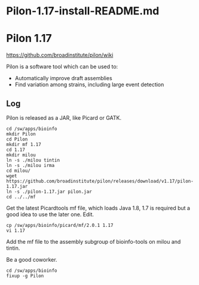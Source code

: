 # Pilon-1.17-install-README.md

Pilon 1.17
==========

<https://github.com/broadinstitute/pilon/wiki>

Pilon is a software tool which can be used to:
* Automatically improve draft assemblies
* Find variation among strains, including large event detection

Log
---

Pilon is released as a JAR, like Picard or GATK.

    cd /sw/apps/bioinfo
    mkdir Pilon
    cd Pilon
    mkdir mf 1.17
    cd 1.17
    mkdir milou
    ln -s ./milou tintin
    ln -s ./milou irma
    cd milou/
    wget https://github.com/broadinstitute/pilon/releases/download/v1.17/pilon-1.17.jar
    ln -s ./pilon-1.17.jar pilon.jar
    cd ../../mf

Get the latest Picardtools mf file, which loads Java 1.8, 1.7 is required but a
good idea to use the later one.  Edit.

    cp /sw/apps/bioinfo/picard/mf/2.0.1 1.17
    vi 1.17

Add the mf file to the assembly subgroup of bioinfo-tools on milou and tintin.

Be a good coworker.

    cd /sw/apps/bioinfo
    fixup -g Pilon

